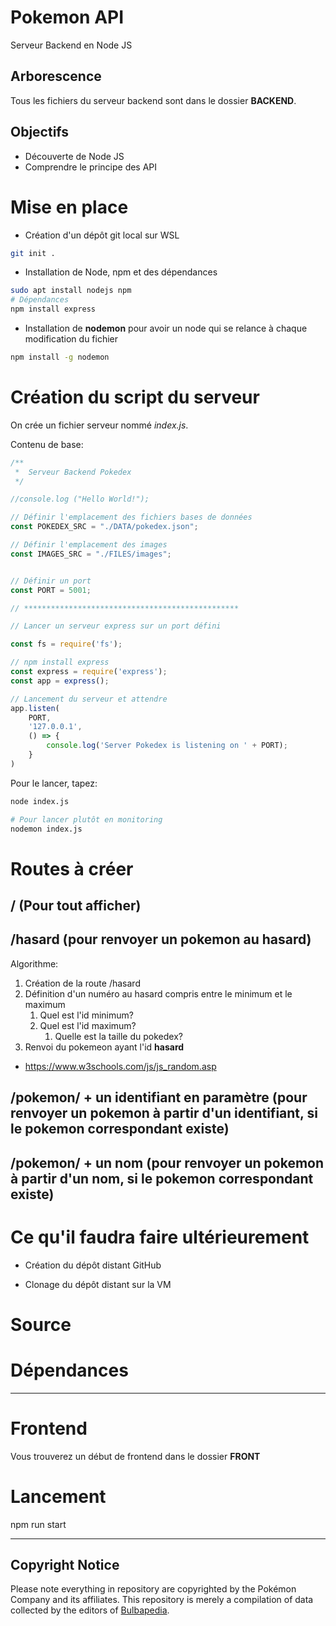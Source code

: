 # Pokemon API

Serveur Backend en Node JS

## Arborescence

Tous les fichiers du serveur backend sont dans le dossier **BACKEND**.


## Objectifs

- Découverte de Node JS
- Comprendre le principe des API

# Mise en place

- Création d'un dépôt git local sur WSL
```bash
git init .
```

- Installation de Node, npm et des dépendances

```bash
sudo apt install nodejs npm
# Dépendances
npm install express
```

- Installation de **nodemon** pour avoir un node qui se relance à chaque modification du fichier
```bash
npm install -g nodemon
```

# Création du script du serveur

On crée un fichier serveur nommé *index.js*.

Contenu de base:
```js
/**
 *  Serveur Backend Pokedex
 */

//console.log ("Hello World!");

// Définir l'emplacement des fichiers bases de données
const POKEDEX_SRC = "./DATA/pokedex.json";

// Définir l'emplacement des images
const IMAGES_SRC = "./FILES/images";


// Définir un port
const PORT = 5001;

// ************************************************

// Lancer un serveur express sur un port défini

const fs = require('fs');

// npm install express
const express = require('express');
const app = express();

// Lancement du serveur et attendre
app.listen(
    PORT, 
    '127.0.0.1', 
    () => {
        console.log('Server Pokedex is listening on ' + PORT);
    }
)
```


Pour le lancer, tapez:

```bash
node index.js

# Pour lancer plutôt en monitoring
nodemon index.js
```

# Routes à créer

## / (Pour tout afficher)

## /hasard (pour renvoyer un pokemon au hasard)

Algorithme:

1. Création de la route /hasard
2. Définition d'un numéro au hasard compris entre le minimum et le maximum
    1. Quel est l'id minimum?
    2. Quel est l'id maximum?
        1. Quelle est la taille du pokedex?
3. Renvoi du pokemeon ayant l'id **hasard**

- https://www.w3schools.com/js/js_random.asp

## /pokemon/ + un identifiant en paramètre (pour renvoyer un pokemon à partir d'un identifiant, si le pokemon correspondant existe)

## /pokemon/ + un nom (pour renvoyer un pokemon à partir d'un nom, si le pokemon correspondant existe)




# Ce qu'il faudra faire ultérieurement

- Création du dépôt distant GitHub

- Clonage du dépôt distant sur la VM


# Source


# Dépendances


---

# Frontend

Vous trouverez un début de frontend dans le dossier **FRONT**





# Lancement

npm run start



___
## Copyright Notice

Please note everything in repository are copyrighted by the Pokémon Company and its affiliates.
This repository is merely a compilation of data collected by the editors of [Bulbapedia](https://bulbapedia.bulbagarden.net/wiki/Main_Page).
